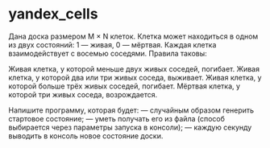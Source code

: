 # yandex_cells

Дана доска размером M × N клеток. Клетка может находиться в одном из двух состояний: 1 — живая, 0 — мёртвая. Каждая клетка взаимодействует с восемью соседями. Правила таковы:

Живая клетка, у которой меньше двух живых соседей, погибает.
Живая клетка, у которой два или три живых соседа, выживает.
Живая клетка, у которой больше трёх живых соседей, погибает.
Мёртвая клетка, у которой три живых соседа, возрождается.

Напишите программу, которая будет:
— случайным образом генерить стартовое состояние;
— уметь получать его из файла (способ выбирается через параметры запуска в консоли);
— каждую секунду выводить в консоль новое состояние доски.
